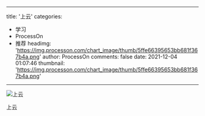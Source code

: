 
---
title: '上云'
categories: 
 - 学习
 - ProcessOn
 - 推荐
headimg: 'https://img.processon.com/chart_image/thumb/5ffe66395653bb681f367b4a.png'
author: ProcessOn
comments: false
date: 2021-12-04 01:07:46
thumbnail: 'https://img.processon.com/chart_image/thumb/5ffe66395653bb681f367b4a.png'
---

<div>   
<img class="thumb" alt="上云" src="https://img.processon.com/chart_image/thumb/5ffe66395653bb681f367b4a.png" referrerpolicy="no-referrer">
<p>上云</p>  
</div>
            